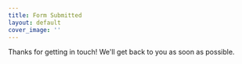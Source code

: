 ```yaml
---
title: Form Submitted
layout: default
cover_image: ''
---
```


<div class="cover" style="background-image: url('{{ page.cover_image }}');>
  <div class="u-big-text u-center-block u-center-block--medium u-center-block--outline" markdown="1">

  Thanks for getting in touch! We'll get back to you as soon as possible.

  </div>
</div>
